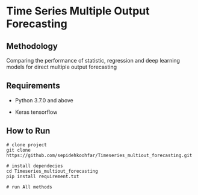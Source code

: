 # Time Series Multiple Output Forecasting

## Methodology
 
Comparing the performance of statistic, regression and deep learning models for direct multiple output forecasting

## Requirements

- Python 3.7.0 and above

- Keras tensorflow 

## How to Run

``` 
# clone project
git clone https://github.com/sepidehkoohfar/Timeseries_multiout_forecasting.git

# install dependecies
cd Timeseries_multiout_forecasting
pip install requirement.txt

# run All methods

```
